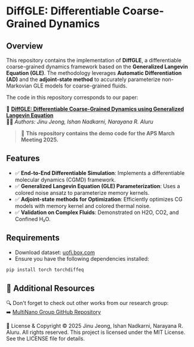 # DiffGLE: Differentiable Coarse-Grained Dynamics

## Overview
This repository contains the implementation of **DiffGLE**, a differentiable coarse-grained dynamics framework based on the **Generalized Langevin Equation (GLE)**. The methodology leverages **Automatic Differentiation (AD)** and the **adjoint-state method** to accurately parameterize non-Markovian GLE models for coarse-grained fluids.

The code in this repository corresponds to our paper:

📄 **[DiffGLE: Differentiable Coarse-Grained Dynamics using Generalized Langevin Equation](https://arxiv.org/abs/2410.08424)**  
👨‍🔬 *Authors: Jinu Jeong, Ishan Nadkarni, Narayana R. Aluru*  

> 🔬 **This repository contains the demo code for the APS March Meeting 2025.**

## Features
- ✅ **End-to-End Differentiable Simulation**: Implements a differentiable molecular dynamics (CGMD) framework.
- ✅ **Generalized Langevin Equation (GLE) Parameterization**: Uses a colored noise ansatz to parameterize memory kernels.
- ✅ **Adjoint-state methods for Optimization**: Efficiently optimizes CG models with memory kernel and colored thermal noise.
- ✅ **Validation on Complex Fluids**: Demonstrated on H2O, CO2, and Confined H₂O.

## Requirements
- Download dataset: [uofi.box.com](https://uofi.box.com/s/gruyslzav75ibbg0qjlh877f37le78c4)
- Ensure you have the following dependencies installed:

```bash
pip install torch torchdiffeq
```


## 🔗 Additional Resources
🔍 Don't forget to check out other works from our research group:  
➡️ [MultiNano Group GitHub Repository](https://github.com/multinanogroup)  


📜 License & Copyright
© 2025 Jinu Jeong, Ishan Nadkarni, Narayana R. Aluru. All rights reserved.
This project is licensed under the MIT License. See the LICENSE file for details.
